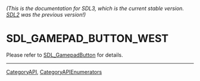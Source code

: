###### (This is the documentation for SDL3, which is the current stable version. [SDL2](https://wiki.libsdl.org/SDL2/) was the previous version!)
# SDL_GAMEPAD_BUTTON_WEST

Please refer to [SDL_GamepadButton](SDL_GamepadButton) for details.

----
[CategoryAPI](CategoryAPI), [CategoryAPIEnumerators](CategoryAPIEnumerators)

